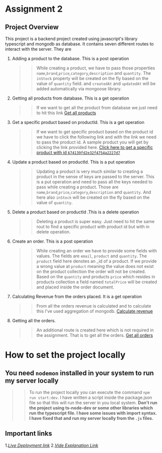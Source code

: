 # Assignment 2

## Project Overview

This project is a backend project created using javascript's library typescript and mongodb as database. It contains seven different routes to interact with the server. They are

1. Adding a product to the database. This is a post operation
   > > While creating a product, we have to pass those properties `name`,`brand`,`price`,`category`,`description` and `quantity`. The `inStock` property will be created on the fly based on the value of `quantity` field. and `createdAt` and `updatedAt` will be added automatically via mongoose library.
2. Getting all products from database. This is a get operation
   > > If we want to get all the product from database we just need to hit this link [Get all products](https://assignment2-chi-nine.vercel.app/api/products "Get all products")
3. Get a specific product based on productId. This is a get operation
   > > If we want to get specific product based on the product id we have to click the following link and with the link we need to pass the product id. A sample product you will get by clicking the link provided here. [Click here to get a specific product with id `674139fd2e32f4754a2227d7` ](https://assignment2-chi-nine.vercel.app/api/products/674139fd2e32f4754a2227d7)
4. Update a product based on productId. This is a put operation
   > > Updating a product is very much similar to creating a product in the sense of keys are passed to the server. This is a put operation and need to pass all the keys needed to pass while creating a product. Those are `name`,`brand`,`price`,`category`,`description` and `quantity`. And here also `inStock` will be created on the fly based on the value of `quantity`.
5. Delete a product based on productId .This is a delete operation
   > > Deleting a product is super easy. Just need to hit the same rout to find a specific product with product id but with in delete operation.
6. Create an order. This is a post operation
   > > While creating an order we have to provide some fields with values. The fields are `email`, `product` and `quantity`. The `product` field here denotes an \_id of a product. If we provide a wrong value at `product` meaning the value does not exist on the product collection the order will not be created. Based on the `quantity` and products `price` which resides in products collection a field named `totalPrice` will be created and placed inside the order document.
7. Calculating Revenue from the orders placed. It is a get operation
   > > From all the orders revenue is calculated and to calculate this I've used aggregation of mongodb. [Calculate revenue](https://assignment2-chi-nine.vercel.app/api/orders/revenue)
8. Getting all the orders.
   > > An additional route is created here which is not required in the assignment. That is to get all the orders. [Get all orders](https://assignment2-chi-nine.vercel.app/api/orders)

# How to set the project locally

## You need `nodemon` installed in your system to run my server locally

> > To run the project locally you can execute the command `npm run start:dev`. I have written a script inside the package.json file so that this will run the server in you local system.
> > **Don't run the project using ts-node-dev or some other libraries which run the typescript file. I have some issues with import syntax. I have fixed that and run my server locally from the `.js` files.**

## Important links

1._[Live Deployment link](https://assignment2-chi-nine.vercel.app/)_ 2._[Vide Explanation Link]()_
